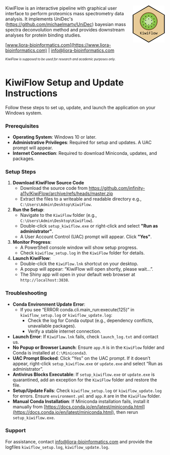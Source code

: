 # <img src="app/static/github_logo.svg" align="right" width="20%"/>

KiwiFlow is an interactive pipeline with graphical user interface to perform proteomics mass spectrometry data analysis. It implements UniDec's (https://github.com/michaelmarty/UniDec) bayesian mass spectra deconvolution method and provides downstream analyses for protein binding studies.  

[www.liora-bioinformatics.com](https://www.liora-bioinformatics.com) \|
[info\@liora-bioinformatics.com](mailto:info@liora-bioinformatics.com)

<sup><sup>*_KiwiFlow is supposed to be used for research and academic purposes only._*</sup></sup>

# KiwiFlow Setup and Update Instructions

Follow these steps to set up, update, and launch the application on your Windows system.

### Prerequisites
- **Operating System**: Windows 10 or later.
- **Administrative Privileges**: Required for setup and updates. A UAC prompt will appear.
- **Internet Connection**: Required to download Miniconda, updates, and packages.

### Setup Steps
1. **Download KiwiFlow Source Code**
   - Download the source code from https://github.com/infinity-a11y/KiwiFlow/archive/refs/heads/master.zip
   - Extract the files to a writeable and readable directory e.g., `C:\Users\Admin\Desktop\KiwiFlow`.
2. **Run the Setup**:
   - Navigate to the `KiwiFlow` folder (e.g., `C:\Users\Admin\Desktop\KiwiFlow`).
   - Double-click `setup_kiwiflow.exe` or right-click and select **"Run as administrator"**.
   - A User Account Control (UAC) prompt will appear. Click **"Yes"**.
3. **Monitor Progress**:
   - A PowerShell console window will show setup progress.
   - Check `kiwiflow_setup.log` in the `KiwiFlow` folder for details.
4. **Launch KiwiFlow**:
   - Double-click the `KiwiFlow.lnk` shortcut on your desktop.
   - A popup will appear: “KiwiFlow will open shortly, please wait...”.
   - The Shiny app will open in your default web browser at `http://localhost:3838`.

### Troubleshooting
- **Conda Environment Update Error**:
  - If you see “ERROR conda.cli.main_run:execute(125)” in `kiwiflow_setup.log` or `kiwiflow_update.log`:
    - Check the log for Conda output (e.g., dependency conflicts, unavailable packages).
    - Verify a stable internet connection.
- **Launch Error**: If `KiwiFlow.lnk` fails, check `launch_log.txt` and contact us.
- **No Popup or Browser Launch**: Ensure `app.R` is in the `KiwiFlow` folder and Conda is installed at `C:\Miniconda3`.
- **UAC Prompt Blocked**: Click “Yes” on the UAC prompt. If it doesn’t appear, right-click `setup_kiwiflow.exe` or `update.exe` and select “Run as administrator”.
- **Antivirus Blocks Executable**: If `setup_kiwiflow.exe` or `update.exe` is quarantined, add an exception for the `KiwiFlow` folder and restore the file.
- **Setup/Update Fails**: Check `kiwiflow_setup.log` or `kiwiflow_update.log` for errors. Ensure `environment.yml` and `app.R` are in the `KiwiFlow` folder.
- **Manual Conda Installation**: If Miniconda installation fails, install it manually from [https://docs.conda.io/en/latest/miniconda.html](https://docs.conda.io/en/latest/miniconda.html), then rerun `setup_kiwiflow.exe`.

### Support
For assistance, contact info@liora-bioinformatics.com and provide the logfiles `kiwiflow_setup.log`, `kiwiflow_update.log`.
